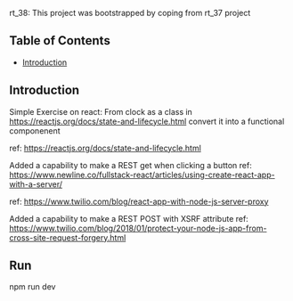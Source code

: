 rt_38: This project was bootstrapped by coping from rt_37 project

## Table of Contents

- [Introduction](#Introduction)


## Introduction

Simple Exercise on react: From clock as a class in https://reactjs.org/docs/state-and-lifecycle.html
convert it into a functional componenent

ref: https://reactjs.org/docs/state-and-lifecycle.html

Added a capability to make a REST get when clicking a button
ref: https://www.newline.co/fullstack-react/articles/using-create-react-app-with-a-server/

ref: https://www.twilio.com/blog/react-app-with-node-js-server-proxy

Added a capability to make a REST POST with XSRF attribute
ref: https://www.twilio.com/blog/2018/01/protect-your-node-js-app-from-cross-site-request-forgery.html

## Run
npm run dev
